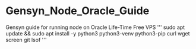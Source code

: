 # Gensyn_Node_Oracle_Guide
Gensyn guide for running node on Oracle Life-Time Free VPS
'''
sudo apt update && sudo apt install -y python3 python3-venv python3-pip curl wget screen git lsof
'''
